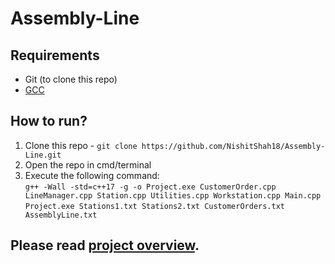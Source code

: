 # Assembly-Line

## Requirements
- Git (to clone this repo)
- [GCC](https://gcc.gnu.org/)

## How to run?
1. Clone this repo - `git clone https://github.com/NishitShah18/Assembly-Line.git`
2. Open the repo in cmd/terminal
3. Execute the following command:<br>
`g++ -Wall -std=c++17 -g -o Project.exe CustomerOrder.cpp LineManager.cpp Station.cpp Utilities.cpp Workstation.cpp Main.cpp`<br>
`Project.exe Stations1.txt Stations2.txt CustomerOrders.txt AssemblyLine.txt`


## Please read [project overview]([https://github.com/NishitShah18/Assembly-Line/Project%20OverView](https://github.com/NishitShah18/Assembly-Line/tree/main/Project%20OverView)).
